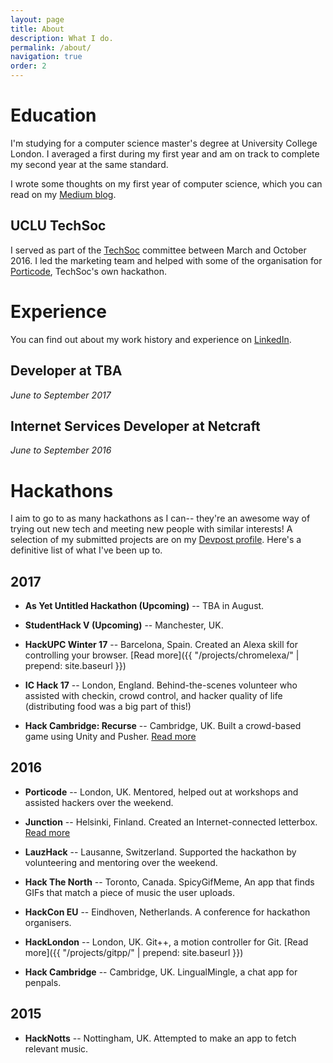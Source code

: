 ```yaml
---
layout: page
title: About
description: What I do.
permalink: /about/
navigation: true
order: 2
---
```


# Education
I'm studying for a computer science master's degree at University College London. I averaged a first during my first year and am on track to complete my second year at the same standard.

I wrote some thoughts on my first year of computer science, which you can read on my [Medium blog](https://medium.com/@mbell_gb/computer-science-pitfalls-be95017ad1bf#.60rykzv0e).

## UCLU TechSoc
I served as part of the [TechSoc](http://techsoc.io/) committee between March and October 2016. I led the marketing team and helped with some of the organisation for [Porticode](http://porticode.io), TechSoc's own hackathon.

# Experience

You can find out about my work history and experience on [LinkedIn](https://www.linkedin.com/in/mbellcs/).

## Developer at TBA
_June to September 2017_

## Internet Services Developer at Netcraft
_June to September 2016_

# Hackathons
I aim to go to as many hackathons as I can-- they're an awesome way of trying out new tech and meeting new people with similar interests! A selection of my submitted projects are on my [Devpost profile](https://devpost.com/mbell). Here's a definitive list of what I've been up to.

## 2017

* **As Yet Untitled Hackathon (Upcoming)** -- TBA in August.

* **StudentHack V (Upcoming)** -- Manchester, UK.

* **HackUPC Winter 17** -- Barcelona, Spain. Created an Alexa skill for controlling your browser. [Read more]({{ "/projects/chromelexa/" | prepend: site.baseurl }})

* **IC Hack 17** -- London, England. Behind-the-scenes volunteer who assisted with checkin, crowd control, and hacker quality of life (distributing food was a big part of this!)

* **Hack Cambridge: Recurse** -- Cambridge, UK. Built a crowd-based game using Unity and Pusher. [Read more](https://medium.com/@mbell_gb/hack-cambridge-a-lesson-in-recursion-d1d11aae4b6c)

## 2016

* **Porticode** -- London, UK. Mentored, helped out at workshops and assisted hackers over the weekend.

* **Junction** -- Helsinki, Finland. Created an Internet-connected letterbox. [Read more](https://medium.com/@mbell_gb/my-weekend-at-junction-2016-23fee7e211e8)

* **LauzHack** -- Lausanne, Switzerland. Supported the hackathon by volunteering and mentoring over the weekend.

* **Hack The North** -- Toronto, Canada. SpicyGifMeme, An app that finds GIFs that match a piece of music the user uploads.

* **HackCon EU** -- Eindhoven, Netherlands. A conference for hackathon organisers.

* **HackLondon** -- London, UK. Git++, a motion controller for Git. [Read more]({{ "/projects/gitpp/" | prepend: site.baseurl }})

* **Hack Cambridge** -- Cambridge, UK. LingualMingle, a chat app for penpals.

## 2015

* **HackNotts** -- Nottingham, UK. Attempted to make an app to fetch relevant music.
